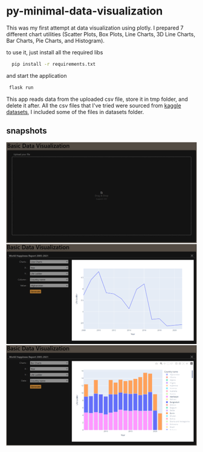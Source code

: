 # py-minimal-data-visualization

This was my first attempt at data visualization using plotly.
I prepared 7 different chart utilities (Scatter Plots, Box Plots, Line Charts, 3D Line Charts, Bar Charts, Pie Charts, and Histogram).

to use it, just install all the required libs
```sh
  pip install -r requirements.txt
 ```
 
 and start the application
 ```sh
  flask run
 ```
 
 This app reads data from the uploaded csv file, store it in tmp folder, and delete it after. All the csv files that I've tried were sourced from [kaggle datasets](https://www.kaggle.com/datasets), I included some of the files in datasets folder.
 
 ## snapshots
 ![main](/images/main.png)
 ![line-charts](/images/line-charts.png)
 ![bar-charts](/images/bar-charts.png)
